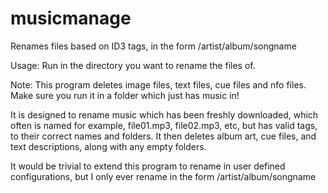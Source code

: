 # musicmanage
Renames files based on ID3 tags, in the form /artist/album/songname

Usage: Run in the directory you want to rename the files of.

Note: This program deletes image files, text files, cue files and nfo files. Make sure you run it in a folder which just has music in!

It is designed to rename music which has been freshly downloaded, which often is named for example, file01.mp3, file02.mp3, etc, but has valid tags, to their correct names and folders. It then deletes album art, cue files, and text descriptions, along with any empty folders.

It would be trivial to extend this program to rename in user defined configurations, but I only ever rename in the form /artist/album/songname
